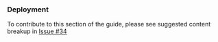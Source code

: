<!--
title: Deployment
menuText: Deployment
menuOrder: 11
description: Some best practices around deploying serverless apps.
layout: Doc
publish: false
-->

### Deployment

To contribute to this section of the guide, please see suggested content breakup in [Issue #34](https://github.com/serverless/guide/issues/34)